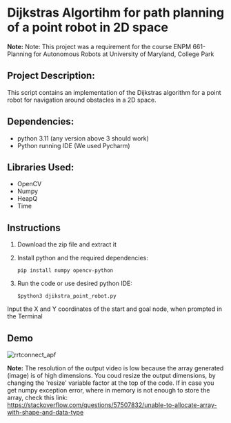 # Dijkstras Algortihm for path planning of a point robot in 2D space
**Note:** Note: This project was a requirement for the course ENPM 661- Planning for Autonomous Robots at University of Maryland, College Park

## Project Description:
This script contains an implementation of the Dijkstras algorithm for a point robot for navigation around obstacles in a 2D space.

## Dependencies:
* python 3.11 (any version above 3 should work)
* Python running IDE (We used Pycharm)
  
## Libraries Used:
* OpenCV
* Numpy
* HeapQ
* Time

## Instructions 
1. Download the zip file and extract it
	
2. Install python and the required dependencies: 

	`pip install numpy opencv-python`
	
3. Run the code or use desired python IDE:

	`$python3 djikstra_point_robot.py`

Input the X and Y coordinates of the start and goal node, when prompted in the Terminal

## Demo
![rrtconnect_apf](https://github.com/user-attachments/assets/f12cd0e4-c706-4bc8-8f5b-5019c0dca440)


**Note:** The resolution of the output video is low because the array generated (image) is of high dimensions. You coud resize the output  dimensions, by changing the 'resize' variable factor at the top of the code. If in case you get numpy exception error, where in memory is not enough to store the array, check this link:
https://stackoverflow.com/questions/57507832/unable-to-allocate-array-with-shape-and-data-type

